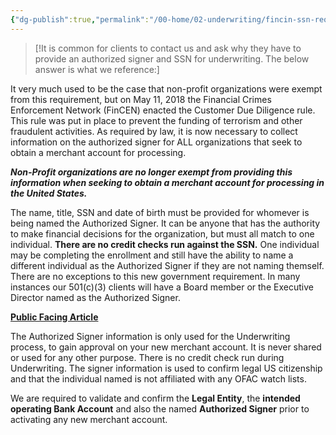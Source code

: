 ```yaml
---
{"dg-publish":true,"permalink":"/00-home/02-underwriting/fincin-ssn-requirement/"}
---
```


> [!It is common for clients to contact us and ask why they have to provide an authorized signer and SSN for underwriting. The below answer is what we reference:]


It very much used to be the case that non-profit organizations were exempt from this requirement, but on May 11, 2018 the Financial Crimes Enforcement Network (FinCEN) enacted the Customer Due Diligence rule. This rule was put in place to prevent the funding of terrorism and other fraudulent activities. As required by law, it is now necessary to collect information on the authorized signer for ALL organizations that seek to obtain a merchant account for processing.

_**Non-Profit organizations are no longer exempt from providing this information when seeking to obtain a merchant account for processing in the United States.**_

The name, title, SSN and date of birth must be provided for whomever is being named the Authorized Signer. It can be anyone that has the authority to make financial decisions for the organization, but must all match to one individual. **There are no credit checks run against the SSN.** One individual may be completing the enrollment and still have the ability to name a different individual as the Authorized Signer if they are not naming themself. There are no exceptions to this new government requirement. In many instances our 501(c)(3) clients will have a Board member or the Executive Director named as the Authorized Signer.

[**Public Facing Article**](https://www.fincen.gov/news/news-releases/fincen-reminds-financial-institutions-cdd-rule-becomes-effective-today "https://www.fincen.gov/news/news-releases/fincen-reminds-financial-institutions-cdd-rule-becomes-effective-today")

The Authorized Signer information is only used for the Underwriting process, to gain approval on your new merchant account. It is never shared or used for any other purpose. There is no credit check run during Underwriting. The signer information is used to confirm legal US citizenship and that the individual named is not affiliated with any OFAC watch lists.

We are required to validate and confirm the **Legal Entity**, the **intended operating Bank Account** and also the named **Authorized Signer** prior to activating any new merchant account.